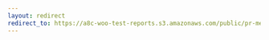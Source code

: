 ```yaml
---
layout: redirect
redirect_to: https://a8c-woo-test-reports.s3.amazonaws.com/public/pr-merge/44486/api/index.html
---
```


